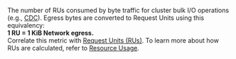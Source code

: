 The number of RUs consumed by byte traffic for cluster bulk I/O operations (e.g., <a href="https://www.cockroachlabs.com/docs/stable/change-data-capture-overview">CDC</a>). Egress bytes are converted to Request Units using this equivalency:
<br>
<b>1 RU = 1 KiB Network egress.</b>
<br>
Correlate this metric with <a href="#tenant.consumption.request_units">Request Units (RUs)</a>. To learn more about how RUs are calculated, refer to <a href="https://www.cockroachlabs.com/docs/cockroachcloud/serverless-resource-usage">Resource Usage</a>.
